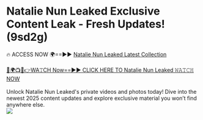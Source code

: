 # Natalie Nun Leaked Exclusive Content Leak - Fresh Updates! (9sd2g)

🔥 ACCESS NOW 🌍==►► <a href="https://tinyurl.com/kvy9nzfs" rel="nofollow">Natalie Nun Leaked Latest Collection</a>
<br><br>
[🔴🌍📺📱👉WA𝚃CH Now==►► CLICK HERE TO Natalie Nun Leaked 𝚆𝙰𝚃𝙲𝙷 NOW](https://tinyurl.com/kvy9nzfs)
<br><br>
Unlock Natalie Nun Leaked's private videos and photos today! Dive into the newest 2025 content updates and explore exclusive material you won’t find anywhere else.
<br>
<a href="https://tinyurl.com/kvy9nzfs" rel="nofollow" data-target="animated-image.originalLink"><img src="https://camo.githubusercontent.com/8a4f000d20f83aca3bf7ec5f350d767afa0574a8a352519fd8cfa583a6f93a33/68747470733a2f2f692e696d6775722e636f6d2f644a486b345a712e676966" data-canonical-src="https://i.imgur.com/dJHk4Zq.gif" style="max-width: 100%; display: inline-block;" data-target="animated-image.originalImage"></a>
<br>
